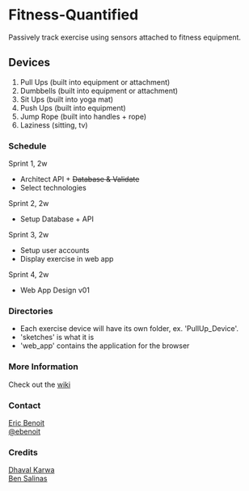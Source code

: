 Fitness-Quantified
==================

Passively track exercise using sensors attached to fitness equipment.



Devices
-------------

1. Pull Ups (built into equipment or attachment)
2. Dumbbells (built into equipment or attachment)
3. Sit Ups (built into yoga mat)
4. Push Ups (built into equipment)
5. Jump Rope (built into handles + rope)
6. Laziness (sitting, tv)


### Schedule
Sprint 1, 2w
* Architect API + ~~Database & Validate~~
* Select technologies

Sprint 2, 2w
* Setup Database + API

Sprint 3, 2w
* Setup user accounts
* Display exercise in web app 

Sprint 4, 2w
* Web App Design v01


### Directories
* Each exercise device will have its own folder, ex. 'PullUp_Device'.
* 'sketches' is what it is
* 'web_app' contains the application for the browser


### More Information
Check out the [wiki](https://github.com/ericbenwa/Fitness-Quantified/wiki)


### Contact
<a href="https://github.com/ericbenwa">Eric Benoit</a><br />
<a href="https://twitter.com/ebenoit">@ebenoit</a>


### Credits
<a href="https://github.com/dk4invo">Dhaval Karwa</a><br />
<a href="https://github.com/bsalinas">Ben Salinas</a>
